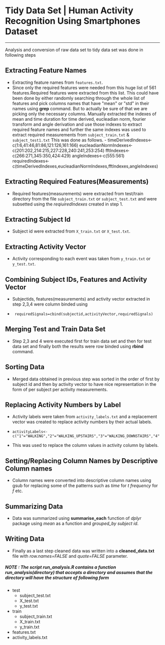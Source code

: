# Tidy Data Set | Human Activity Recognition Using Smartphones Dataset
----
Analysis and conversion of raw data set to tidy data set was done in following steps
## Extracting Feature Names
   - Extracting feature names from `features.txt`.
   - Since only the required features were needed from this huge list of 561 features.Required features were extracted from this list. This could have been done by either randomly searching through the whole list of features and pick columns names that have "mean" or "std" in their names using **grep** command. But to actually be sure of that we are picking only the necessary columns. Manually extracted the indexes of mean and time duration for time derived, eucleadian norm, fourier transform and angle derivation and use those indexes to extract required feature names and further the same indexes was used to extract required measurements from `subject_train.txt` & `subject_test1.txt` This was done as follows.
    -    timeDerivedIndexes<-c(1:6,41:46,81:86,121:126,161:166)
         eucleadianNormIndexes<-c(201:202,214:215,227:228,240:241,253:254)
         fftIndexes<-c(266:271,345:350,424:429)
         angleIndexes<-c(555:561)
         requiredIndexes<-c(timeDerivedIndexes,eucleadianNormIndexes,fftIndexes,angleIndexes)

## Extracting Required Features(Measurements)
- Required features(measurements) were extracted from test/train directory from the file `subject_train.txt` or `subject_test.txt` and were subsetted using the *reqiuiredIndexes* created in step 1.

## Extracting Subject Id
- Subject id were extracted from `X_train.txt` or `X_test.txt`.

## Extracting Activity Vector
- Activity corresponding to each event was taken from `y_train.txt` or `y_test.txt`.

## Combining Subject IDs, Features and Activity Vector
- Subjectids, features(measurements) and activity vector extracted in step 2,3,4 were column binded using
-      requiredSignals=cbind(subjectid,activityVector,requiredSignals)

## Merging Test and Train Data Set
- Step 2,3 and 4 were executed first for train data set and then for test data set and finally both the results were row binded using **rbind** command.

## Sorting Data
- Merged data obtained in previous step was sorted in the order of first by subject id and then by activity vector to have nice representation in the form of per subject per activity measurements.

## Replacing Activity Numbers by Label
- Activity labels were taken from `activity_labels.txt` and a replacement vector was created to replace activity numbers by their actual labels.
-     activityLabels<-c("1"="WALKING","2"="WALKING_UPSTAIRS","3"="WALKING_DOWNSTAIRS","4"="SITTING","5"="STANDING","6"="LAYING")
- This was used to replace the column values in activity column by labels.

## Setting/Replacing Column Names by Descriptive Column names
- Column names were converted into descriptive column names using gsub for replacing some of the patterns such as *time* for *t* *frequency* for *f* etc.

## Summarizing Data
- Data was summarized using **summarise_each** function of *dplyr* package using *mean* as a function and *grouped_by* *subject id*.

## Writing Data
- Finally as a last step cleaned data was written into a **cleaned_data.txt** file with *row.names=FALSE* and *quote=FALSE* parameter.

##### NOTE : The script run_analysis.R contains a function run_analysis(directory) that accepts a directory and assumes that the directory will have the structure of following form
-   test
    -   subject_test.txt
    -   X_test.txt
    -   y_test.txt
- train
    - subject_train.txt
    - X_train.txt
    - y_train.txt
- features.txt
- activity_labels.txt


  



